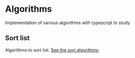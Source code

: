 # Algorithms
Implementation of various algorithms with typescript to study

## Sort list
Algorithms to sort list.
[See the sort algorithms](https://github.com/luizdesign/algorithms/blob/master/src/sort);

